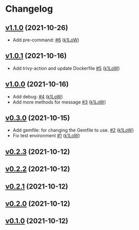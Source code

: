 # Changelog

## [v1.1.0](https://github.com/k1LoW/github-script-ruby/compare/v1.0.1...v1.1.0) (2021-10-26)

* Add pre-command: [#6](https://github.com/k1LoW/github-script-ruby/pull/6) ([k1LoW](https://github.com/k1LoW))

## [v1.0.1](https://github.com/k1LoW/github-script-ruby/compare/v1...v1.0.1) (2021-10-16)

* Add trivy-action and update Dockerfile [#5](https://github.com/k1LoW/github-script-ruby/pull/5) ([k1LoW](https://github.com/k1LoW))

## [v1.0.0](https://github.com/k1LoW/github-script-ruby/compare/v0.3.0...v1.0.0) (2021-10-16)

* Add debug: [#4](https://github.com/k1LoW/github-script-ruby/pull/4) ([k1LoW](https://github.com/k1LoW))
* Add more methods for message [#3](https://github.com/k1LoW/github-script-ruby/pull/3) ([k1LoW](https://github.com/k1LoW))

## [v0.3.0](https://github.com/k1LoW/github-script-ruby/compare/v0.2.3...v0.3.0) (2021-10-15)

* Add gemfile: for changing the Gemfile to use. [#2](https://github.com/k1LoW/github-script-ruby/pull/2) ([k1LoW](https://github.com/k1LoW))
* Fix test environment [#1](https://github.com/k1LoW/github-script-ruby/pull/1) ([k1LoW](https://github.com/k1LoW))

## [v0.2.3](https://github.com/k1LoW/github-script-ruby/compare/v0.2.2...v0.2.3) (2021-10-12)


## [v0.2.2](https://github.com/k1LoW/github-script-ruby/compare/v0.2.1...v0.2.2) (2021-10-12)


## [v0.2.1](https://github.com/k1LoW/github-script-ruby/compare/v0.2.0...v0.2.1) (2021-10-12)


## [v0.2.0](https://github.com/k1LoW/github-script-ruby/compare/v0.1.0...v0.2.0) (2021-10-12)


## [v0.1.0](https://github.com/k1LoW/github-script-ruby/compare/73e586948d3c...v0.1.0) (2021-10-12)


